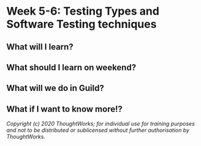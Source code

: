 # Week 5-6: Testing Types and Software Testing techniques

## What will I learn?

## What should I learn on weekend?

## What will we do in Guild?

## What if I want to know more!?

_Copyright \(c\) 2020 ThoughtWorks; for individual use for training purposes and not to be distributed or sublicensed without further authorisation by ThoughtWorks._

